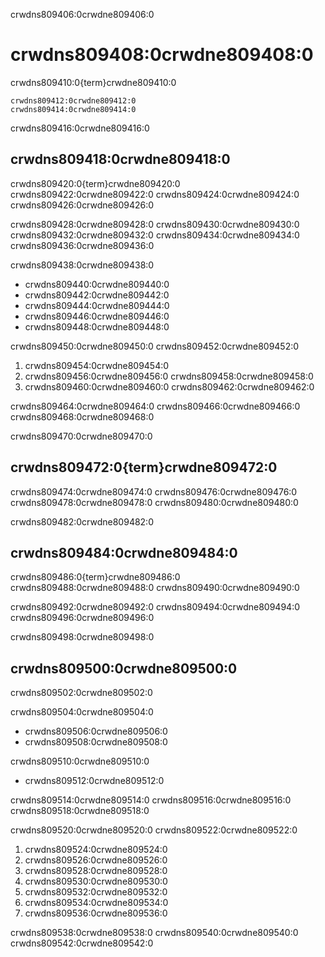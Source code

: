 crwdns809406:0crwdne809406:0
# crwdns809408:0crwdne809408:0

crwdns809410:0{term}crwdne809410:0

```{figure} ../../figures/open-umbrella.png
crwdns809412:0crwdne809412:0
crwdns809414:0crwdne809414:0
```

crwdns809416:0crwdne809416:0
## crwdns809418:0crwdne809418:0

crwdns809420:0{term}crwdne809420:0 crwdns809422:0crwdne809422:0 crwdns809424:0crwdne809424:0 crwdns809426:0crwdne809426:0

crwdns809428:0crwdne809428:0 crwdns809430:0crwdne809430:0 crwdns809432:0crwdne809432:0 crwdns809434:0crwdne809434:0 crwdns809436:0crwdne809436:0

crwdns809438:0crwdne809438:0

- crwdns809440:0crwdne809440:0
- crwdns809442:0crwdne809442:0
- crwdns809444:0crwdne809444:0
- crwdns809446:0crwdne809446:0
- crwdns809448:0crwdne809448:0

crwdns809450:0crwdne809450:0 crwdns809452:0crwdne809452:0

1. crwdns809454:0crwdne809454:0
2. crwdns809456:0crwdne809456:0 crwdns809458:0crwdne809458:0
3. crwdns809460:0crwdne809460:0 crwdns809462:0crwdne809462:0

crwdns809464:0crwdne809464:0 crwdns809466:0crwdne809466:0 crwdns809468:0crwdne809468:0

crwdns809470:0crwdne809470:0
## crwdns809472:0{term}crwdne809472:0

crwdns809474:0crwdne809474:0 crwdns809476:0crwdne809476:0 crwdns809478:0crwdne809478:0 crwdns809480:0crwdne809480:0

crwdns809482:0crwdne809482:0
## crwdns809484:0crwdne809484:0

crwdns809486:0{term}crwdne809486:0 crwdns809488:0crwdne809488:0 crwdns809490:0crwdne809490:0

crwdns809492:0crwdne809492:0 crwdns809494:0crwdne809494:0 crwdns809496:0crwdne809496:0

crwdns809498:0crwdne809498:0
## crwdns809500:0crwdne809500:0

crwdns809502:0crwdne809502:0

crwdns809504:0crwdne809504:0
- crwdns809506:0crwdne809506:0
- crwdns809508:0crwdne809508:0

crwdns809510:0crwdne809510:0
- crwdns809512:0crwdne809512:0

crwdns809514:0crwdne809514:0 crwdns809516:0crwdne809516:0 crwdns809518:0crwdne809518:0

crwdns809520:0crwdne809520:0 crwdns809522:0crwdne809522:0
1. crwdns809524:0crwdne809524:0
2. crwdns809526:0crwdne809526:0
3. crwdns809528:0crwdne809528:0
4. crwdns809530:0crwdne809530:0
5. crwdns809532:0crwdne809532:0
6. crwdns809534:0crwdne809534:0
7. crwdns809536:0crwdne809536:0

crwdns809538:0crwdne809538:0 crwdns809540:0crwdne809540:0 crwdns809542:0crwdne809542:0
